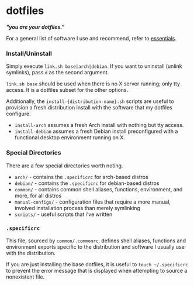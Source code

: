 # dotfiles

***"you are your dotfiles."***

For a general list of software I use and recommend, refer to [essentials](https://github.com/JoshuaRLi/essentials).


### Install/Uninstall

Simply execute `link.sh base|arch|debian`. If you want to uninstall (unlink symlinks), pass `d` as the second argument. 

`link.sh base` should be used when there is no X server running; only tty access. It is a dotfiles subset for the other options.

Additionally, the `install-{distribution-name}.sh` scripts are useful to provision a fresh distribution install with the software that my dotfiles configure.

* `install-arch` assumes a fresh Arch install with nothing but tty access.
* `install-debian` assumes a fresh Debian install preconfigured with a functional desktop environment running on X.


### Special Directories

There are a few special directories worth noting.

* `arch/` - contains the `.specificrc` for arch-based distros
* `debian/` - contains the `.specificrc` for debian-based distros
* `common/` - contains common shell aliases, functions, environment, and more, for all distros
* `manual-configs/` - configuration files that require a more manual, involved installation process than merely symlinking
* `scripts/` - useful scripts that i've written


### `.specificrc`

This file, sourced by `common/.commonrc`, defines shell aliases, functions and environment exports specific to the distribution and software I usually use with the distribution.

If you are just installing the base dotfiles, it is useful to `touch ~/.specificrc` to prevent the error message that is displayed when attempting to source a nonexistent file.
